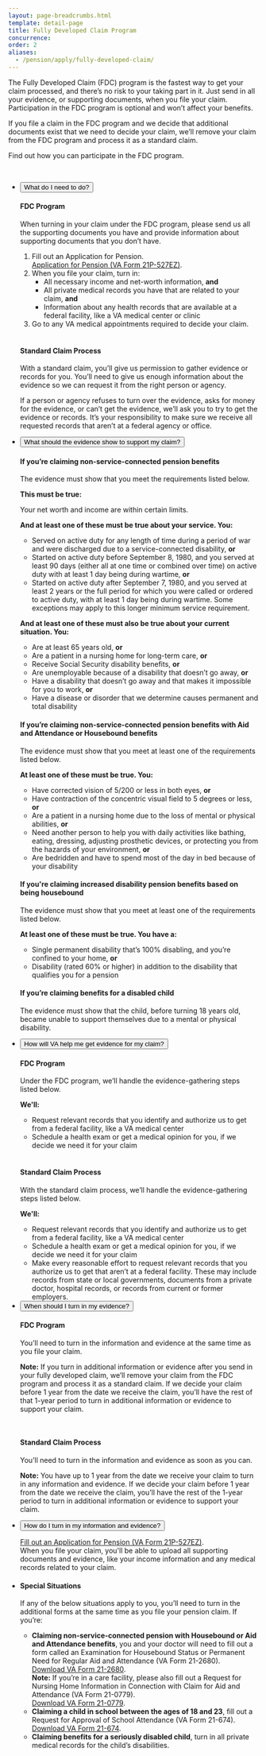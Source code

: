```yaml
---
layout: page-breadcrumbs.html
template: detail-page
title: Fully Developed Claim Program
concurrence:
order: 2
aliases:
  - /pension/apply/fully-developed-claim/
---
```


<div class="va-introtext">

The Fully Developed Claim (FDC) program is the fastest way to get your claim processed, and there’s no risk to your taking part in it. Just send in all your evidence, or supporting documents, when you file your claim. Participation in the FDC program is optional and won’t affect your benefits.

If you file a claim in the FDC program and we decide that additional documents exist that we need to decide your claim, we’ll remove your claim from the FDC program and process it as a standard claim.

Find out how you can participate in the FDC program.

<br>

</div>

<div class="usa-accordion" aria-multiselectable="true" >
<ul class="usa-unstyled-list">
<li>
<button class="usa-button-unstyled usa-accordion-button" aria-controls="need-to-do">What do I need to do?</button>
<div id="need-to-do" class="usa-accordion-content">

#### FDC Program

When turning in your claim under the FDC program, please send us all the supporting documents you have and provide information about supporting documents that you don’t have.

1. Fill out an Application for Pension. <br>
[Application for Pension (VA Form 21P-527EZ)](/pension/apply-for-veteran-pension-form-21p-527ez).
2. When you file your claim, turn in:
    - All necessary income and net-worth information, **and**
    - All private medical records you have that are related to your claim, **and**
    - Information about any health records that are available at a federal facility, like a VA medical center or clinic
3. Go to any VA medical appointments required to decide your claim.


<br>

#### Standard Claim Process

With a standard claim, you’ll give us permission to gather evidence or records for you. You’ll need to give us enough information about the evidence so we can request it from the right person or agency.

If a person or agency refuses to turn over the evidence, asks for money for the evidence, or can’t get the evidence, we’ll ask you to try to get the evidence or records. It’s your responsibility to make sure we receive all requested records that aren’t at a federal agency or office.

</div>
</li>
<li>
<button class="usa-button-unstyled usa-accordion-button" aria-controls="evidence-must-show">What should the evidence show to support my claim?</button>
<div id="evidence-must-show" class="usa-accordion-content">

<h4>If you’re claiming non-service-connected pension benefits</h4> 

The evidence must show that you meet the requirements listed below.

**This must be true:**

Your net worth and income are within certain limits.

**And at least one of these must be true about your service. You:**

- Served on active duty for any length of time during a period of war and were discharged due to a service-connected disability, **or**
- Started on active duty before September 8, 1980, and you served at least 90 days (either all at one time or combined over time) on active duty with at least 1 day being during wartime, **or**
- Started on active duty after September 7, 1980, and you served at least 2 years or the full period for which you were called or ordered to active duty, with at least 1 day being during wartime. Some exceptions may apply to this longer minimum service requirement. 
 
**And at least one of these must also be true about your current situation. You:**

- Are at least 65 years old, **or**
- Are a patient in a nursing home for long-term care, **or**
- Receive Social Security disability benefits, **or**
- Are unemployable because of a disability that doesn’t go away, **or**
- Have a disability that doesn’t go away and that makes it impossible for you to work, **or**
- Have a disease or disorder that we determine causes permanent and total disability


<h4>If you’re claiming non-service-connected pension benefits with Aid and Attendance or Housebound benefits</h4>

The evidence must show that you meet at least one of the requirements listed below.


**At least one of these must be true. You:**

  - Have corrected vision of 5/200 or less in both eyes, **or**
  - Have contraction of the concentric visual field to 5 degrees or less, **or**
  - Are a patient in a nursing home due to the loss of mental or physical abilities, **or**
  - Need another person to help you with daily activities like bathing, eating, dressing, adjusting prosthetic devices, or protecting you from the hazards of your environment, **or**
  - Are bedridden and have to spend most of the day in bed because of your disability

<h4>If you're claiming increased disability pension benefits based on being housebound</h4>

The evidence must show that you meet at least one of the requirements listed below.

**At least one of these must be true. You have a:**

  - Single permanent disability that’s 100% disabling, and you’re confined to your home, **or**
  - Disability (rated 60% or higher) in addition to the disability that qualifies you for a pension

<h4>If you’re claiming benefits for a disabled child</h4> 

The evidence must show that the child, before turning 18 years old, became unable to support themselves due to a mental or physical disability.

</div>
</li>
<li>
<button class="usa-button-unstyled usa-accordion-button" aria-controls="va-will-help">How will VA help me get evidence for my claim?</button>
<div id="va-will-help" class="usa-accordion-content">

#### FDC Program

Under the FDC program, we’ll handle the evidence-gathering steps listed below. 

**We'll:**

* Request relevant records that you identify and authorize us to get from a federal facility, like a VA medical center
* Schedule a health exam or get a medical opinion for you, if we decide we need it for your claim

<br>

#### Standard Claim Process

With the standard claim process, we’ll handle the evidence-gathering steps listed below.

**We'll:**

* Request relevant records that you identify and authorize us to get from a federal facility, like a VA medical center
* Schedule a health exam or get a medical opinion for you, if we decide we need it for your claim
* Make every reasonable effort to request relevant records that you authorize us to get that aren’t at a federal facility. These may include records from state or local governments, documents from a private doctor, hospital records, or records from current or former employers.

</div>
</li>
<li>
<button class="usa-button-unstyled usa-accordion-button" aria-controls="when-to-send">When should I turn in my evidence?</button>
<div id="when-to-send" class="usa-accordion-content">

#### FDC Program

You’ll need to turn in the information and evidence at the same time as you file your claim.

<div class="usa-alert usa-alert-warning no-background-image">

**Note:** If you turn in additional information or evidence after you send in your fully developed claim, we’ll remove your claim from the FDC program and process it as a standard claim. If we decide your claim before 1 year from the date we receive the claim, you’ll have the rest of that 1-year period to turn in additional information or evidence to support your claim.

</div>

<br>

#### Standard Claim Process

You’ll need to turn in the information and evidence as soon as you can.

<div class="usa-alert usa-alert-warning no-background-image">

**Note:** You have up to 1 year from the date we receive your claim to turn in any information and evidence. If we decide your claim before 1 year from the date we receive the claim, you’ll have the rest of the 1-year period to turn in additional information or evidence to support your claim.

</div>
</div>
</li>

<li>
<button class="usa-button-unstyled usa-accordion-button" aria-controls="where-to-send">How do I turn in my information and evidence?</button>
<div id="where-to-send" class="usa-accordion-content">

[Fill out an Application for Pension (VA Form 21P-527EZ)](/pension/apply-for-veteran-pension-form-21p-527ez). <br>
When you file your claim, you'll be able to upload all supporting documents and evidence, like your income information and any medical records related to your claim. 

   
</div>
</li>
<li>


<div class="feature" markdown=“1”>

#### Special Situations

If any of the below situations apply to you, you’ll need to turn in the additional forms at the same time as you file your pension claim.
If you’re:
- **Claiming non-service-connected pension with Housebound or Aid and Attendance benefits**, you and your doctor will need to fill out a form called an Examination for Housebound Status or Permanent Need for Regular Aid and Attendance (VA Form 21-2680). <br>
[Download VA Form 21-2680](https://www.va.gov/vaforms/form_detail.asp?FormNo=21-2680). <br>
**Note:** If you’re in a care facility, please also fill out a Request for Nursing Home Information in Connection with Claim for Aid and Attendance (VA Form 21-0779). <br>
[Download VA Form 21-0779](https://www.va.gov/vaforms/form_detail.asp?FormNo=21-0779).
- **Claiming a child in school between the ages of 18 and 23**, fill out a Request for Approval of School Attendance (VA Form 21-674). <br>
[Download VA Form 21-674](https://www.va.gov/vaforms/form_detail.asp?FormNo=21-674).
- **Claiming benefits for a seriously disabled child**, turn in all private medical records for the child’s disabilities.


</div>
